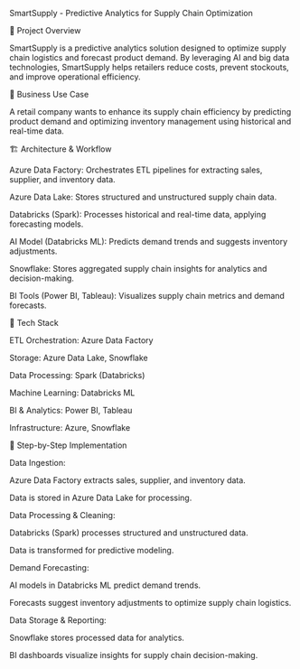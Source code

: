 SmartSupply - Predictive Analytics for Supply Chain Optimization

📌 Project Overview

SmartSupply is a predictive analytics solution designed to optimize supply chain logistics and forecast product demand. By leveraging AI and big data technologies, SmartSupply helps retailers reduce costs, prevent stockouts, and improve operational efficiency.

🎯 Business Use Case

A retail company wants to enhance its supply chain efficiency by predicting product demand and optimizing inventory management using historical and real-time data.

🏗️ Architecture & Workflow

Azure Data Factory: Orchestrates ETL pipelines for extracting sales, supplier, and inventory data.

Azure Data Lake: Stores structured and unstructured supply chain data.

Databricks (Spark): Processes historical and real-time data, applying forecasting models.

AI Model (Databricks ML): Predicts demand trends and suggests inventory adjustments.

Snowflake: Stores aggregated supply chain insights for analytics and decision-making.

BI Tools (Power BI, Tableau): Visualizes supply chain metrics and demand forecasts.

🔧 Tech Stack

ETL Orchestration: Azure Data Factory

Storage: Azure Data Lake, Snowflake

Data Processing: Spark (Databricks)

Machine Learning: Databricks ML

BI & Analytics: Power BI, Tableau

Infrastructure: Azure, Snowflake

🚀 Step-by-Step Implementation

Data Ingestion:

Azure Data Factory extracts sales, supplier, and inventory data.

Data is stored in Azure Data Lake for processing.

Data Processing & Cleaning:

Databricks (Spark) processes structured and unstructured data.

Data is transformed for predictive modeling.

Demand Forecasting:

AI models in Databricks ML predict demand trends.

Forecasts suggest inventory adjustments to optimize supply chain logistics.

Data Storage & Reporting:

Snowflake stores processed data for analytics.

BI dashboards visualize insights for supply chain decision-making.
